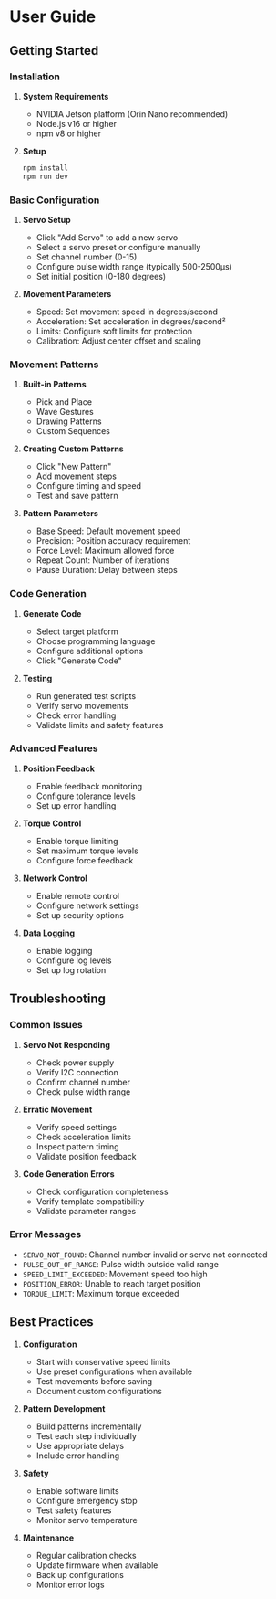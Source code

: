 # User Guide

## Getting Started

### Installation

1. **System Requirements**

   - NVIDIA Jetson platform (Orin Nano recommended)
   - Node.js v16 or higher
   - npm v8 or higher

2. **Setup**
   ```bash
   npm install
   npm run dev
   ```

### Basic Configuration

1. **Servo Setup**

   - Click "Add Servo" to add a new servo
   - Select a servo preset or configure manually
   - Set channel number (0-15)
   - Configure pulse width range (typically 500-2500μs)
   - Set initial position (0-180 degrees)

2. **Movement Parameters**
   - Speed: Set movement speed in degrees/second
   - Acceleration: Set acceleration in degrees/second²
   - Limits: Configure soft limits for protection
   - Calibration: Adjust center offset and scaling

### Movement Patterns

1. **Built-in Patterns**

   - Pick and Place
   - Wave Gestures
   - Drawing Patterns
   - Custom Sequences

2. **Creating Custom Patterns**

   - Click "New Pattern"
   - Add movement steps
   - Configure timing and speed
   - Test and save pattern

3. **Pattern Parameters**
   - Base Speed: Default movement speed
   - Precision: Position accuracy requirement
   - Force Level: Maximum allowed force
   - Repeat Count: Number of iterations
   - Pause Duration: Delay between steps

### Code Generation

1. **Generate Code**

   - Select target platform
   - Choose programming language
   - Configure additional options
   - Click "Generate Code"

2. **Testing**
   - Run generated test scripts
   - Verify servo movements
   - Check error handling
   - Validate limits and safety features

### Advanced Features

1. **Position Feedback**

   - Enable feedback monitoring
   - Configure tolerance levels
   - Set up error handling

2. **Torque Control**

   - Enable torque limiting
   - Set maximum torque levels
   - Configure force feedback

3. **Network Control**

   - Enable remote control
   - Configure network settings
   - Set up security options

4. **Data Logging**
   - Enable logging
   - Configure log levels
   - Set up log rotation

## Troubleshooting

### Common Issues

1. **Servo Not Responding**

   - Check power supply
   - Verify I2C connection
   - Confirm channel number
   - Check pulse width range

2. **Erratic Movement**

   - Verify speed settings
   - Check acceleration limits
   - Inspect pattern timing
   - Validate position feedback

3. **Code Generation Errors**
   - Check configuration completeness
   - Verify template compatibility
   - Validate parameter ranges

### Error Messages

- `SERVO_NOT_FOUND`: Channel number invalid or servo not connected
- `PULSE_OUT_OF_RANGE`: Pulse width outside valid range
- `SPEED_LIMIT_EXCEEDED`: Movement speed too high
- `POSITION_ERROR`: Unable to reach target position
- `TORQUE_LIMIT`: Maximum torque exceeded

## Best Practices

1. **Configuration**

   - Start with conservative speed limits
   - Use preset configurations when available
   - Test movements before saving
   - Document custom configurations

2. **Pattern Development**

   - Build patterns incrementally
   - Test each step individually
   - Use appropriate delays
   - Include error handling

3. **Safety**

   - Enable software limits
   - Configure emergency stop
   - Test safety features
   - Monitor servo temperature

4. **Maintenance**
   - Regular calibration checks
   - Update firmware when available
   - Back up configurations
   - Monitor error logs

